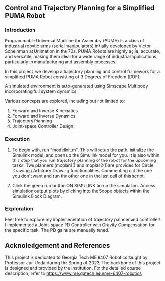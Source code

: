 ## Control and Trajectory Planning for a Simplified PUMA Robot
### Introduction
Programmable Universal Machine for Assembly (PUMA) is a class of industrial robotic arms (serial manipulators) initially developed by Victor Scheinman at Unimation in the 70s. PUMA Robots are highly agile, accurate, and versatile, making them ideal for a wide range of industrial applications, particularly in manufacturing and assembly processes.

In this project, we develop a trajectory planning and control framework for a simplified PUMA Robot consisting of 3 Degrees of Freedom (DOF). 

A simulated environment is auto-generated using Simscape Multibody incorporating full system dynamics.

Various concepts are explored, including but not limited to:
1. Forward and Inverse Kinematics
2. Forward and Inverse Dynamics
3. Trajectory Planning
4. Joint-space Controller Design

### Execution
1. To begin with, run "modelInit.m". This will setup the path, initialize the Simulink model, and open up the Simulink model for you. It is also within this step that you run trajectory planning of the robot for the upcoming tasks. Two planners (moplan1() and moplan2())are provided for Circle Drawing / Arbitrary Drawing functionalities. Commenting out the one you don't want and run the other one in the last cell of this script.

2. Click the green run button ON SIMULINK to run the simulation. Access simulation output plots by clicking into the Scope objects within the Simulink Block Diagram.

### Exploration
Feel free to explore my implemenetation of trajectory palnner and controller! I implemented a Joint-space PD Controller with Gravity Compensation for the specific task. The PD gains are manually tuned.

## Acknoledgement and References
This project is dedicated to Georgia Tech ME 6407 Robotics taught by Professor Jun Ueda during the Spring of 2023. The backbone of this project is designed and provided by the institution. For the detailed course description, refer to https://www.me.gatech.edu/me-6407-robotics